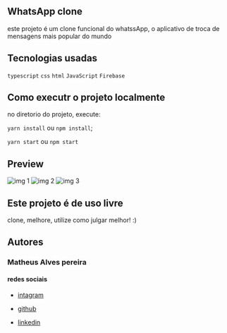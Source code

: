 
## WhatsApp clone

este projeto é um clone funcional do whatssApp, o aplicativo de troca de mensagens mais popular do mundo

## Tecnologias usadas

```typescript```
```css```
```html```
```JavaScript```
```Firebase```

## Como executr o projeto localmente

no diretorio do projeto, execute:

`yarn install` ou `npm install`;

`yarn start` ou `npm start`


## Preview

![img 1]('https://github.com/matheusgit1/whatsapp-clone-make/blob/main/preview/3.PNG')
![img 2]('https://github.com/matheusgit1/whatsapp-clone-make/blob/main/preview/4.PNG')
![img 3]('https://github.com/matheusgit1/whatsapp-clone-make/blob/main/preview/5.PNG')

## Este projeto é de uso livre

clone, melhore, utilize como julgar melhor! :)


## Autores

### Matheus Alves pereira
#### redes sociais

- [intagram](https://www.instagram.com/ap_matheus/)


- [github](https://github.com/matheusgit1)


- [linkedin](https://www.linkedin.com/in/matheus-alves-pereira-4b3781222/)

